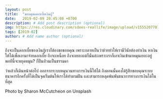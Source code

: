 ```yaml
---
layout: post
title:  "ขอบคุณดอกเบี้ยเงินกู้"
date:   2019-02-09 20:45:08 +0700
description: # Add post description (optional)
img: https://res.cloudinary.com/sdees-reallife/image/upload/v1555207707/Screenshot_from_2019-04-14_09-06-54.png # Add image post (optional)
tags: [2019-02]
author: # Add name author (optional)
---
```

ถึงจะเป็นดอกเบี้ยของเงินกู้เราก็ต้องขอขอบคุณ เพราะกลายเป็นว่าช่วยทำให้เรามีวินัยต้องทำเงิน หาเงินให้ได้เพื่อเอามาจ่ายดอกเบี้ย ถึงจะเหนื่อย ถึงจะเยอะแต่ก็นั่นล่ะเพราะเราก็เอาเงินเข้ามาหมุนเยอะอยู่ พอทีนี้จะหยุดหมุน? ก็ปั่นป่วนเป็นธรรมดา

ว่าแล้วก็เดินหน้าต่อไป ออกจากระบบหมุนวนทางการเงินนี้ให้ได้ ถึงตอนนั้นคงได้รู้สึกขอบคุณระบบธนาคารอีกครั้งที่ได้เป็นจุดเริ่มต้นให้เราได้ทำตามฝัน และสามารถหลุดพ้นพันธนาการทางการเงินได้ในที่สุด

Photo by  Sharon McCutcheon on Unsplash
